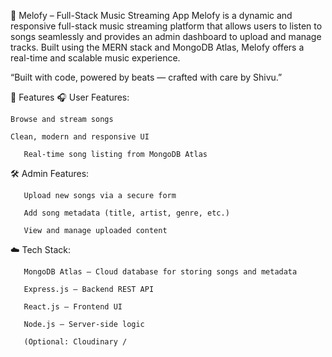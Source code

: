 🎵 Melofy – Full-Stack Music Streaming App
Melofy is a dynamic and responsive full-stack music streaming platform that allows users to listen to songs seamlessly and provides an admin dashboard to upload and manage tracks. Built using the MERN stack and MongoDB Atlas, Melofy offers a real-time and scalable music experience.

“Built with code, powered by beats — crafted with care by Shivu.”


🚀 Features
🎧 User Features:

    Browse and stream songs
 
    Clean, modern and responsive UI

       Real-time song listing from MongoDB Atlas

🛠️ Admin Features:

       Upload new songs via a secure form

       Add song metadata (title, artist, genre, etc.)

       View and manage uploaded content

☁️ Tech Stack:

       MongoDB Atlas – Cloud database for storing songs and metadata

       Express.js – Backend REST API

       React.js – Frontend UI

       Node.js – Server-side logic

       (Optional: Cloudinary / 

